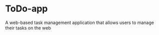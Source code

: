 # ToDo-app
 A web-based task management application that allows users to manage their tasks on the web
